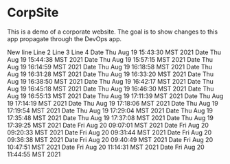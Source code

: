 # CorpSite

This is a demo of a corporate website.  The goal is to show changes to this app propagate through the DevOps app.

New line
Line 2
Line 3
Line 4
Date Thu Aug 19 15:43:30 MST 2021
Date Thu Aug 19 15:44:38 MST 2021
Date Thu Aug 19 15:57:15 MST 2021
Date Thu Aug 19 16:14:59 MST 2021
Date Thu Aug 19 16:18:58 MST 2021
Date Thu Aug 19 16:31:28 MST 2021
Date Thu Aug 19 16:33:20 MST 2021
Date Thu Aug 19 16:38:50 MST 2021
Date Thu Aug 19 16:42:17 MST 2021
Date Thu Aug 19 16:45:18 MST 2021
Date Thu Aug 19 16:46:30 MST 2021
Date Thu Aug 19 16:55:13 MST 2021
Date Thu Aug 19 17:11:39 MST 2021
Date Thu Aug 19 17:14:19 MST 2021
Date Thu Aug 19 17:18:06 MST 2021
Date Thu Aug 19 17:19:54 MST 2021
Date Thu Aug 19 17:29:04 MST 2021
Date Thu Aug 19 17:35:48 MST 2021
Date Thu Aug 19 17:37:08 MST 2021
Date Thu Aug 19 17:39:25 MST 2021
Date Fri Aug 20 09:07:01 MST 2021
Date Fri Aug 20 09:20:33 MST 2021
Date Fri Aug 20 09:31:44 MST 2021
Date Fri Aug 20 09:36:38 MST 2021
Date Fri Aug 20 09:40:49 MST 2021
Date Fri Aug 20 10:47:51 MST 2021
Date Fri Aug 20 11:14:31 MST 2021
Date Fri Aug 20 11:44:55 MST 2021
